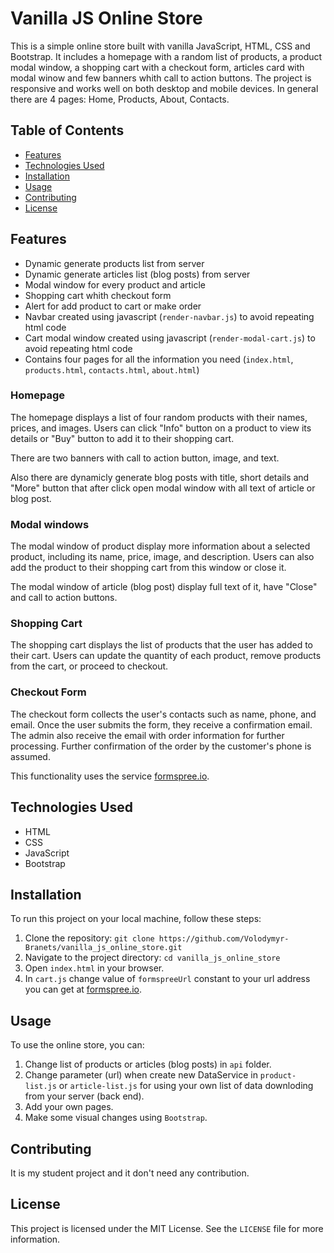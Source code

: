 # Vanilla JS Online Store

This is a simple online store built with vanilla JavaScript, HTML, CSS and Bootstrap. It includes a homepage with a random list of products, a product modal window, a shopping cart with a checkout form, articles card with modal winow and few banners whith call to action buttons. The project is responsive and works well on both desktop and mobile devices. In general there are 4 pages: Home, Products, About, Contacts.

## Table of Contents

- [Features](#features)
- [Technologies Used](#technologies-used)
- [Installation](#installation)
- [Usage](#usage)
- [Contributing](#contributing)
- [License](#license)

## Features

- Dynamic generate products list from server
- Dynamic generate articles list (blog posts) from server
- Modal window for every product and article
- Shopping cart whith checkout form
- Alert for add product to cart or make order
- Navbar created using javascript (`render-navbar.js`) to avoid repeating html code
- Cart modal window created using javascript (`render-modal-cart.js`) to avoid repeating html code
- Contains four pages for all the information you need (`index.html`, `products.html`, `contacts.html`, `about.html`)

### Homepage

The homepage displays a list of four random products with their names, prices, and images. Users can click "Info" button on a product to view its details or "Buy" button to add it to their shopping cart.

There are two banners with call to action button, image, and text.

Also there are dynamicly generate blog posts with title, short details and "More" button that after click open modal window with all text of article or blog post.

### Modal windows

The modal window of product display more information about a selected product, including its name, price, image, and description. Users can also add the product to their shopping cart from this window or close it.

The modal window of article (blog post) display full text of it, have "Close" and call to action buttons.

### Shopping Cart

The shopping cart displays the list of products that the user has added to their cart. Users can update the quantity of each product, remove products from the cart, or proceed to checkout.

### Checkout Form

The checkout form collects the user's contacts such as name, phone, and email. Once the user submits the form, they receive a confirmation email. The admin also receive the email with order information for further processing. Further confirmation of the order by the customer's phone is assumed.

This functionality uses the service [formspree.io](https://formspree.io).

## Technologies Used

- HTML
- CSS
- JavaScript
- Bootstrap

## Installation

To run this project on your local machine, follow these steps:

1. Clone the repository: `git clone https://github.com/Volodymyr-Branets/vanilla_js_online_store.git`
2. Navigate to the project directory: `cd vanilla_js_online_store`
3. Open `index.html` in your browser.
4. In `cart.js` change value of `formspreeUrl` constant to your url address you can get at [formspree.io](https://formspree.io).

## Usage

To use the online store, you can:

1. Change list of products or articles (blog posts) in `api` folder.
2. Change parameter (url) when create new DataService in `product-list.js` or `article-list.js` for using your own list of data downloding from your server (back end).
3. Add your own pages.
4. Make some visual changes using `Bootstrap`.

## Contributing

It is my student project and it don't need any contribution.

## License

This project is licensed under the MIT License. See the `LICENSE` file for more information.
